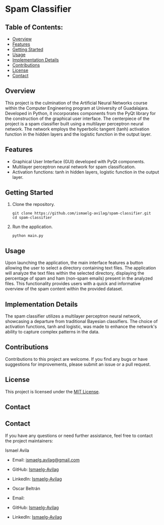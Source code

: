 # Spam Classifier

## Table of Contents:

- [Overview](#overview)
- [Features](#features)
- [Getting Started](#getting-started)
- [Usage](#usage)
- [Implementation Details](#implementation-details)
- [Contributions](#contributions)
- [License](#license)
- [Contact](#contact)

## Overview

This project is the culmination of the Artificial Neural Networks course within the Computer Engineering program at University of Guadalajara. Developed in Python, it incorporates components from the PyQt library for the construction of the graphical user interface. The centerpiece of the project is a spam classifier built using a multilayer perceptron neural network. The network employs the hyperbolic tangent (tanh) activation function in the hidden layers and the logistic function in the output layer.

## Features

- Graphical User Interface (GUI) developed with PyQt components.
- Multilayer perceptron neural network for spam classification.
- Activation functions: tanh in hidden layers, logistic function in the output layer.

## Getting Started

1. Clone the repository.
   ```
   git clone https://github.com/ismaelg-avilag/spam-classifier.git
   cd spam-classifier
   ```

2. Run the application.
   ```
   python main.py
   ```

## Usage

Upon launching the application, the main interface features a button allowing the user to select a directory containing text files. The application will analyze the text files within the selected directory, displaying the percentage of spam and ham (non-spam emails) present in the analyzed files. This functionality provides users with a quick and informative overview of the spam content within the provided dataset.

## Implementation Details

The spam classifier utilizes a multilayer perceptron neural network, showcasing a departure from traditional Bayesian classifiers. The choice of activation functions, tanh and logistic, was made to enhance the network's ability to capture complex patterns in the data.

## Contributions

Contributions to this project are welcome. If you find any bugs or have suggestions for improvements, please submit an issue or a pull request.

## License

This project is licensed under the [MIT License](https://github.com/git/git-scm.com/blob/main/MIT-LICENSE.txt).

## Contact

## Contact

If you have any questions or need further assistance, feel free to contact the project maintainers:

Ismael Avila
- Email: ismaelg.avilag@gmail.com
- GitHub: [Ismaelg-Avilag](https://github.com/ismaelg-avilag)
- LinkedIn: [Ismaelg-Avilag](https://www.linkedin.com/in/ismaelg-avilag)

- Oscar Beltrán
- Email: 
- GitHub: [Ismaelg-Avilag](https://github.com/oscar-200)
- LinkedIn: [Ismaelg-Avilag](https://www.linkedin.com/in/)
